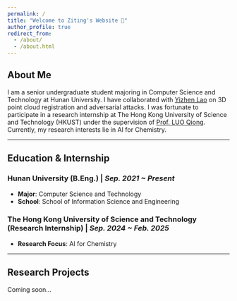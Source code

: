 ```yaml
---
permalink: /
title: "Welcome to Ziting's Website 🙂"
author_profile: true
redirect_from: 
  - /about/
  - /about.html
---
```


## About Me  

I am a senior undergraduate student majoring in Computer Science and Technology at Hunan University. I have collaborated with [Yizhen Lao](https://yizhenlao.github.io/) on 3D point cloud registration and adversarial attacks. I was fortunate to participate in a research internship at The Hong Kong University of Science and Technology (HKUST) under the supervision of [Prof. LUO Qiong](https://cse.hkust.edu.hk/~luo/). Currently, my research interests lie in AI for Chemistry.  

---

## Education & Internship  

### Hunan University (B.Eng.) | *Sep. 2021 ~ Present*  
- **Major**: Computer Science and Technology  
- **School**: School of Information Science and Engineering  

### The Hong Kong University of Science and Technology (Research Internship) | *Sep. 2024 ~ Feb. 2025*  
- **Research Focus**: AI for Chemistry  

---

## Research Projects  

Coming soon...
